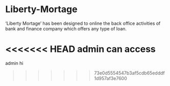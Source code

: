 # Liberty-Mortage
‘Liberty Mortage’ has been 
designed to online the back office activities of bank and finance 
company which offers any type of loan.

<<<<<<< HEAD
admin can access
=======
admin hi
>>>>>>> 73e0d5554547b3af5cdb65edddf1d957af3e7600
